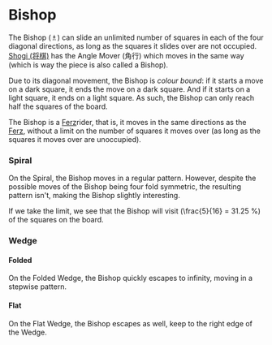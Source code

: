 # Bishop

The Bishop (&#x2657;) can slide an unlimited number of squares in
each of the four diagonal directions, as long as the squares it
slides over are not occupied. [Shogi (&#x5c06;&#x68cb;)](#wiki:Shogi)
has the Angle Mover (&#x89d2;&#x884c;) which moves in the same
way (which is way the piece is also called a Bishop).

Due to its diagonal movement, the Bishop is *colour bound*: if it
starts a move on a dark square, it ends the move on a dark square.
And if it starts on a light square, it ends on a light square. As such,
the Bishop can only reach half the squares of the board.

The Bishop is a [Ferz](ferz.html)rider, that is, it moves in the
same directions as the [Ferz](ferz.html), without a limit on
the number of squares it moves over (as long as the squares it
moves over are unoccupied).

### Spiral

On the Spiral, the Bishop moves in a regular pattern. However, 
despite the possible moves of the Bishop being four fold symmetric,
the resulting pattern isn't, making the Bishop slightly interesting.

If we take the limit, we see that the Bishop will visit
\(\frac{5}{16} = 31.25 \%\) of the squares on the board.

### Wedge

#### Folded

On the Folded Wedge, the Bishop quickly escapes to infinity, moving in
a stepwise pattern.

#### Flat

On the Flat Wedge, the Bishop escapes as well, keep to the right
edge of the Wedge.
